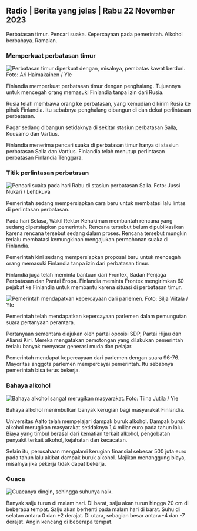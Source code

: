 ## Radio \| Berita yang jelas \| Rabu 22 November 2023

Perbatasan timur. Pencari suaka. Kepercayaan pada pemerintah. Alkohol berbahaya. Ramalan.

### Memperkuat perbatasan timur

![Perbatasan timur diperkuat dengan, misalnya, pembatas kawat berduri. Foto: Ari Haimakainen / Yle](https://images.cdn.yle.fi/image/upload/c_crop,h_3078,w_5472,x_0,y_157/ar_1.7777777777777777,c_fill,g_faces,h_675,w_1200/dpr_1.0/q_auto:eco/f_auto/fl_lossy/v1700489748/39-1203622655b691ed016a)

Finlandia memperkuat perbatasan timur dengan penghalang. Tujuannya untuk mencegah orang memasuki Finlandia tanpa izin dari Rusia.

Rusia telah membawa orang ke perbatasan, yang kemudian dikirim Rusia ke pihak Finlandia. Itu sebabnya penghalang dibangun di dan dekat perlintasan perbatasan.

Pagar sedang dibangun setidaknya di sekitar stasiun perbatasan Salla, Kuusamo dan Vartius.

Finlandia menerima pencari suaka di perbatasan timur hanya di stasiun perbatasan Salla dan Vartius. Finlandia telah menutup perlintasan perbatasan Finlandia Tenggara.

### Titik perlintasan perbatasan

![Pencari suaka pada hari Rabu di stasiun perbatasan Salla. Foto: Jussi Nukari / Lehtikuva](https://images.cdn.yle.fi/image/upload/c_crop,h_2879,w_5119,x_0,y_429/ar_1.7777777777777777,c_fill,g_faces,h_675,w_1200/dpr_1.0/q_auto:eco/f_auto/fl_lossy/v1700655653/39-1204918655df1f3cef50)

Pemerintah sedang mempersiapkan cara baru untuk membatasi lalu lintas di perlintasan perbatasan.

Pada hari Selasa, Wakil Rektor Kehakiman membantah rencana yang sedang dipersiapkan pemerintah. Rencana tersebut belum dipublikasikan karena rencana tersebut sedang dalam proses. Rencana tersebut mungkin terlalu membatasi kemungkinan mengajukan permohonan suaka di Finlandia.

Pemerintah kini sedang mempersiapkan proposal baru untuk mencegah orang memasuki Finlandia tanpa izin dari perbatasan timur.

Finlandia juga telah meminta bantuan dari Frontex, Badan Penjaga Perbatasan dan Pantai Eropa. Finlandia meminta Frontex mengirimkan 60 pejabat ke Finlandia untuk membantu karena situasi di perbatasan timur.

![Pemerintah mendapatkan kepercayaan dari parlemen. Foto: Silja Viitala / Yle](https://images.cdn.yle.fi/image/upload/c_crop,h_2241,w_3983,x_0,y_325/ar_1.7777777777777777,c_fill,g_faces,h_675,w_1200/dpr_1.0/q_auto:eco/f_auto/fl_lossy/v1696934704/39-118409465252a7d6dc9d)

Pemerintah telah mendapatkan kepercayaan parlemen dalam pemungutan suara pertanyaan perantara.

Pertanyaan sementara diajukan oleh partai oposisi SDP, Partai Hijau dan Aliansi Kiri. Mereka mengatakan pemotongan yang dilakukan pemerintah terlalu banyak menyasar generasi muda dan pelajar.

Pemerintah mendapat kepercayaan dari parlemen dengan suara 96-76. Mayoritas anggota parlemen mempercayai pemerintah. Itu sebabnya pemerintah bisa terus bekerja.

### Bahaya alkohol

![Bahaya alkohol sangat merugikan masyarakat. Foto: Tiina Jutila / Yle](https://images.cdn.yle.fi/image/upload/c_crop,h_2944,w_5235,x_0,y_312/ar_1.7777777777777777,c_fill,g_faces,h_675,w_1200/dpr_1.0/q_auto:eco/f_auto/fl_lossy/v1700406169/39-1203003655a1febe291f)

Bahaya alkohol menimbulkan banyak kerugian bagi masyarakat Finlandia.

Universitas Aalto telah mempelajari dampak buruk alkohol. Dampak buruk alkohol merugikan masyarakat setidaknya 1,4 miliar euro pada tahun lalu. Biaya yang timbul berasal dari kematian terkait alkohol, pengobatan penyakit terkait alkohol, kejahatan dan kecacatan.

Selain itu, perusahaan mengalami kerugian finansial sebesar 500 juta euro pada tahun lalu akibat dampak buruk alkohol. Majikan menanggung biaya, misalnya jika pekerja tidak dapat bekerja.

### Cuaca

![Cuacanya dingin, sehingga suhunya naik.](https://images.cdn.yle.fi/image/upload/c_crop,h_1080,w_1919,x_0,y_0/ar_1.7777777777777777,c_fill,g_faces,h_675,w_1200/dpr_1.0/q_auto:eco/f_auto/fl_lossy/v1700671048/39-1205140655e2e229bced)

Banyak salju turun di malam hari. Di barat, salju akan turun hingga 20 cm di beberapa tempat. Salju akan berhenti pada malam hari di barat. Suhu di selatan antara 0 dan +2 derajat. Di utara, sebagian besar antara -4 dan -7 derajat. Angin kencang di beberapa tempat.